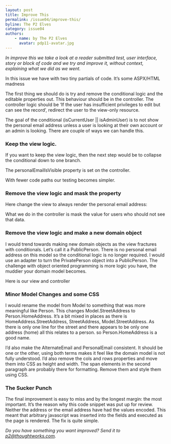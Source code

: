 ```yaml
---
layout: post
title: Improve This
permalink: /issue04/improve-this/
byline: The P2 Elves
category: issue04
authors:
    - name: by The P2 Elves
      avatar: pdp11-avatar.jpg
---
```

*In improve this we take a look at a reader submitted test, user interface, story or block of code and we try and improve it, without context, explaining what we did as we went.*

In this issue we have with two tiny partials of code. It’s some ASPX/HTML madness 

<div class='normal-gist'><script src='https://gist.github.com/distributedlife/6411769.js'></script></div>

The first thing we should do is try and remove the conditional logic and the editable properties out. This behaviour should be in the controller. The controller logic should be ‘If the user has insufficient privileges to edit but can see the record’, redirect the user to the view-only resource. 

<div class='normal-gist'><script src="https://gist.github.com/distributedlife/6411783.js"></script></div>

The goal of the conditional <span class='inline-code'>(isCurrentUser || isAdminUser)</span> is to not show the personal email address unless a user is looking at their own account or an admin is looking. There are couple of ways we can handle this.

### Keep the view logic.
If you want to keep the view logic, then the next step would be to collapse the conditional down to one branch.

<div class='normal-gist'><script src="https://gist.github.com/distributedlife/6411798.js"></script></div>

The personalEmailIsVisible property is set on the controller. 

<div class='normal-gist'><script src="https://gist.github.com/distributedlife/6411809.js"></script></div>

With fewer code paths our testing becomes simpler. 

### Remove the view logic and mask the property
Here change the view to always render the personal email address:

<div class='normal-gist'><script src="https://gist.github.com/distributedlife/6411817.js"></script></div>

What we do in the controller is mask the value for users who should not see that data.

<div class='normal-gist'><script src="https://gist.github.com/distributedlife/6411821.js"></script></div>

### Remove the view logic and make a new domain object
I would trend towards making new domain objects as the view fractures with conditionals. Let’s call it a <span class='inline-code'>PublicPerson</span>. There is no personal email address on this model so the conditional logic is no longer required. I would use an adapter to turn the <span class='inline-code'>PrivatePerson</span> object into a <span class='inline-code'>PublicPerson</span>. The challenge with object oriented programming is more logic you have, the muddier your domain model becomes.

Here is our view and controller

<div class='normal-gist'><script src="https://gist.github.com/distributedlife/6411828.js"></script></div>


### Minor Model Changes and some CSS
I would rename the model from Model to something that was more meaningful like <span class='inline-code'>Person</span>. This changes <span class='inline-code'>Model.StreetAddress</span> to <span class='inline-code'>Person.HomeAddress</span>. It’s a bit mixed in places as there is <span class='inline-code'>HomeAddress.StreetAddress</span>, <span class='inline-code'>StreetAddress</span>, <span class='inline-code'>Model.StreetAddress</span>. As there is only one line for the street and there appears to be only one address (home) all this relates to a person. so <span class='inline-code'>Person.HomeAddress</span> is a good name.

I’d also make the <span class='inline-code'>AlternateEmail</span> and <span class='inline-code'>PersonalEmail</span> consistent. It should be one or the other, using both terms makes it feel like the domain model is not fully understood. I’d also remove the cols and rows properties and move them into CSS as height and width. The span elements in the second paragraph are probably there for formatting. Remove them and style them using CSS. 

<div class='normal-gist'><script src="https://gist.github.com/distributedlife/6411842.js"></script></div>

### The Sucker Punch
The final improvement is easy to miss and by the longest margin: the most important. It’s the reason why this code snippet was put up for review. Neither the address or the email address have had the values encoded. This meant that arbitrary javascript was inserted into the fields and executed as the page is rendered. The fix is quite simple.

<div class='normal-gist'><script src="https://gist.github.com/distributedlife/6411852.js"></script></div>

*Do you have something you want improved? Send it to p2@thoughtworks.com.*

&nbsp;